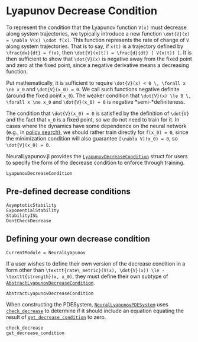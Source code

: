# Lyapunov Decrease Condition

To represent the condition that the Lyapunov function ``V(x)`` must decrease along system trajectories, we typically introduce a new function ``\dot{V}(x) = \nabla V(x) \cdot f(x)``.
This function represents the rate of change of ``V`` along system trajectories.
That is to say, if ``x(t)`` is a trajectory defined by ``\frac{dx}{dt} = f(x)``, then ``\dot{V}(x(t)) = \frac{d}{dt} [ V(x(t)) ]``.
It is then sufficient to show that ``\dot{V}(x)`` is negative away from the fixed point and zero at the fixed point, since a negative derivative means a decreasing function.

Put mathematically, it is sufficient to require ``\dot{V}(x) < 0 \, \forall x \ne x_0`` and ``\dot{V}(x_0) = 0``.
We call such functions negative definite (around the fixed point ``x_0``).
The weaker condition that ``\dot{V}(x) \le 0 \, \forall x \ne x_0`` and ``\dot{V}(x_0) = 0`` is negative *semi-*definiteness.

The condition that ``\dot{V}(x_0) = 0`` is satisfied by the definition of ``\dot{V}`` and the fact that ``x_0`` is a fixed point, so we do not need to train for it.
In cases where the dynamics have some dependence on the neural network (e.g., in [policy search](policy_search.md)), we should rather train directly for ``f(x_0) = 0``, since the minimization condition will also guarantee ``[\nabla V](x_0) = 0``, so ``\dot{V}(x_0) = 0``.

NeuralLyapunov.jl provides the [`LyapunovDecreaseCondition`](@ref) struct for users to specify the form of the decrease condition to enforce through training.

```@docs
LyapunovDecreaseCondition
```

## Pre-defined decrease conditions

```@docs
AsymptoticStability
ExponentialStability
StabilityISL
DontCheckDecrease
```

## Defining your own decrease condition

```@meta
CurrentModule = NeuralLyapunov
```

If a user wishes to define their own version of the decrease condition in a form other than
``\texttt{rate\_metric}(V(x), \dot{V}(x)) \le - \texttt{strength}(x, x_0)``,
they must define their own subtype of [`AbstractLyapunovDecreaseCondition`](@ref).

```@docs
AbstractLyapunovDecreaseCondition
```

When constructing the PDESystem, [`NeuralLyapunovPDESystem`](@ref) uses [`check_decrease`](@ref) to determine if it should include an equation equating the result of [`get_decrease_condition`](@ref) to zero.

```@docs
check_decrease
get_decrease_condition
```
